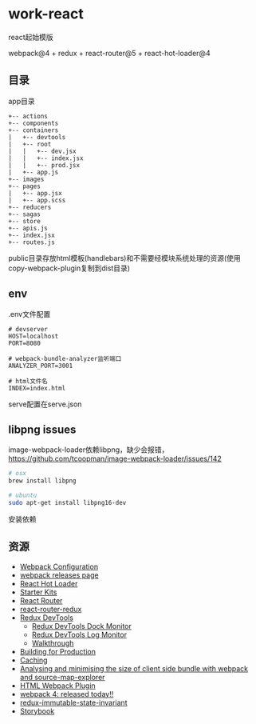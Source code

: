 # work-react

react起始模版

webpack@4 + redux + react-router@5 + react-hot-loader@4

## 目录

app目录

    +-- actions
    +-- components
    +-- containers
    |   +-- devtools
    |   +-- root
    |   |   +-- dev.jsx
    |   |   +-- index.jsx
    |   |   +-- prod.jsx
    |   +-- app.js
    +-- images
    +-- pages
    |   +-- app.jsx
    |   +-- app.scss
    +-- reducers
    +-- sagas
    +-- store
    +-- apis.js
    +-- index.jsx
    +-- routes.js

public目录存放html模板(handlebars)和不需要经模块系统处理的资源(使用copy-webpack-plugin复制到dist目录)

## env

.env文件配置

~~~
# devserver
HOST=localhost
PORT=8080

# webpack-bundle-analyzer监听端口
ANALYZER_PORT=3001

# html文件名
INDEX=index.html
~~~

serve配置在serve.json

## libpng issues

image-webpack-loader依赖libpng，缺少会报错，<https://github.com/tcoopman/image-webpack-loader/issues/142>

~~~bash
# osx
brew install libpng

# ubuntu
sudo apt-get install libpng16-dev
~~~

安装依赖

## 资源

+ [Webpack Configuration](https://webpack.js.org/configuration/ "Webpack Configuration")
+ [webpack releases page](https://github.com/webpack/webpack/releases "webpack releases page")
+ [React Hot Loader](https://github.com/gaearon/react-hot-loader/tree/next "React Hot Loader")
+ [Starter Kits](https://github.com/gaearon/react-hot-loader/tree/master/docs#starter-kits "Starter Kits")
+ [React Router](https://github.com/ReactTraining/react-router "React Router")
+ [react-router-redux](https://github.com/ReactTraining/react-router/tree/master/packages/react-router-redux "react-router-redux")
+ [Redux DevTools](https://github.com/gaearon/redux-devtools "Redux DevTools")
  + [Redux DevTools Dock Monitor](https://github.com/gaearon/redux-devtools-dock-monitor "Redux DevTools Dock Monitor")
  + [Redux DevTools Log Monitor](https://github.com/gaearon/redux-devtools-log-monitor "Redux DevTools Log Monitor")
  + [Walkthrough](https://github.com/gaearon/redux-devtools/blob/master/docs/Walkthrough.md "Walkthrough")
+ [Building for Production](https://webpack.js.org/guides/production-build/ "Building for Production")
+ [Caching](https://webpack.js.org/guides/caching/ "Caching")
+ [Analysing and minimising the size of client side bundle with webpack and source-map-explorer](https://medium.com/@nimgrg/analysing-and-minimising-the-size-of-client-side-bundle-with-webpack-and-source-map-explorer-41096559beca "Analysing and minimising the size of client side bundle with webpack and source-map-explorer")
+ [HTML Webpack Plugin](https://github.com/jantimon/html-webpack-plugin "HTML Webpack Plugin")
+ [webpack 4: released today!!](https://medium.com/webpack/webpack-4-released-today-6cdb994702d4 "webpack 4: released today!!")
+ [redux-immutable-state-invariant](https://github.com/leoasis/redux-immutable-state-invariant "redux-immutable-state-invariant")
+ [Storybook](https://github.com/storybooks/storybook "Storybook")
